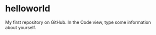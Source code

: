 helloworld
==========

My first repository on GitHub.
In the Code view, type some information about yourself.
